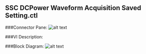 ## **SSC DCPower Waveform Acquisition Saved Setting.ctl**
###Connector Pane:
![alt text](/DCPower/SSC%20DCPower/Waveform%20Acquisition/SSC%20DCPower%20Waveform%20Acquisition%20Saved%20Setting.ctlc.png "SSC DCPower Waveform Acquisition Saved Setting.ctl connector pane")

###VI Description:


###Block Diagram:
![alt text](/DCPower/SSC%20DCPower/Waveform%20Acquisition/SSC%20DCPower%20Waveform%20Acquisition%20Saved%20Setting.ctld.png "SSC DCPower Waveform Acquisition Saved Setting.ctl block diagram")
